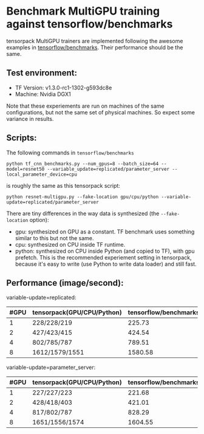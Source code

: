 
# Benchmark MultiGPU training against tensorflow/benchmarks

tensorpack MultiGPU trainers are implemented following the awesome examples in
[tensorflow/benchmarks](https://github.com/tensorflow/benchmarks).
Their performance should be the same.

## Test environment:
* TF Version: v1.3.0-rc1-1302-g593dc8e
* Machine: Nvidia DGX1

Note that these experiements are run on machines of the same configurations,
but not the same set of physical machines. So expect some variance in results.

## Scripts:

The following commands in `tensorflow/benchmarks`
```
python tf_cnn_benchmarks.py --num_gpus=8 --batch_size=64 --model=resnet50 --variable_update=replicated/parameter_server --local_parameter_device=cpu
```

is roughly the same as this tensorpack script:
```
python resnet-multigpu.py --fake-location gpu/cpu/python --variable-update=replicated/parameter_server
```

There are tiny differences in the way data is synthesized (the `--fake-location` option):
* gpu: synthesized on GPU as a constant. TF benchmark uses something similar to this but not the same.
* cpu: synthesized on CPU inside TF runtime.
* python: synthesized on CPU inside Python (and copied to TF), with gpu prefetch.
This is the recommended experiement setting in tensorpack, because it's easy to write
(use Python to write data loader) and still fast.

## Performance (image/second):

variable-update=replicated:

| #GPU			| tensorpack(GPU/CPU/Python) | tensorflow/benchmarks |
| --------- | ----------------------	| --------------------  |
| 1         |	228/228/219							| 225.73								|
| 2					|	427/423/415   				  | 424.54								|
| 4					| 802/785/787							|	789.51								|
| 8					|	1612/1579/1551					|	1580.58								|


variable-update=parameter_server:

| #GPU			| tensorpack(GPU/CPU/Python) | tensorflow/benchmarks  |
| --------- | -------------------				 | --------------------   |
| 1         |	227/227/223								 |  221.68								|
| 2					|	428/418/403								 |  421.01								|
| 4					|	817/802/787								 |	828.29								|
| 8					|	1651/1556/1574	  				 |	1604.55								|
